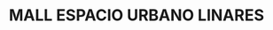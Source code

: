 ---
title: "MALL ESPACIO URBANO LINARES"
url: /linares/mall-espacio-urbano-linares/
shop: centro comercial
---